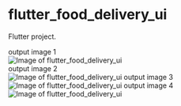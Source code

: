 # flutter_food_delivery_ui

Flutter project.

output image 1 <br />
![Image of flutter_food_delivery_ui](https://github.com/sandeepmaharjan55/flutter-food-delivery-ui/blob/master/outputimages/1.jpg) <br />
output image 2<br />
![Image of flutter_food_delivery_ui](https://github.com/sandeepmaharjan55/flutter-food-delivery-ui/blob/master/outputimages/2.jpg)
output image 3<br />
![Image of flutter_food_delivery_ui](https://github.com/sandeepmaharjan55/flutter-food-delivery-ui/blob/master/outputimages/3.jpg)
output image 4<br />
![Image of flutter_food_delivery_ui](https://github.com/sandeepmaharjan55/flutter-food-delivery-ui/blob/master/outputimages/4.jpg)
